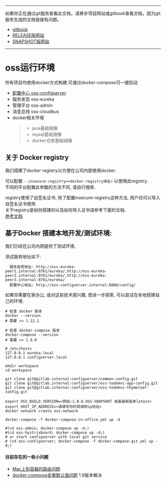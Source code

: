 -----
如果你正在通过git服务查看此文档，请移步项目网站或gitbook查看文档，因为git服务生成的文档链接有问题。
+ [gitbook](http://mvn-site.internal/oss-develop/gitbook)
+ [RELEASE版网站](http://mvn-site.internal/oss/staging)
+ [SNAPSHOT版网站](http://mvn-site.internal/oss-develop/staging)
-----

# oss运行环境
所有项目均使用docker方式构建,可通过docker-compose可一键启动

+ [配置中心 oss-configserver](oss-configserver/)
+ 服务发现 oss-eureka
+ 管理平台 oss-admin
+ 消息总线 oss-cloudbus
+ docker相关环境
    > - java基础镜像
    > - mysql基础镜像
    > - docker仓库基础镜像

## 关于 Docker registry

  我们搭建了docker registry以方便在公司内部使用docker.  
  
  可以配置 `--insecure-registry=<docker-registry域名>` 以使用此registry.  
  不同的平台配置此参数的方法不同, 请自行搜索.  
  
  registry使用了自签名证书, 除了配置insecure-registry这种方法, 用户也可以导入自签名证书使用.  
  关于registry是如何搭建的以及如何导入证书请参考下面的文档.  
  [参考文档](./DOCKER_REGISTRY.html)

## 基于Docker 搭建本地开发/测试环境:

  我们已经在公司内网提供了测试环境.
  
  测试服务地址如下:
  
      服务发现地址: http://oss-eureka-peer1.internal:8761/eureka/,http://oss-eureka-peer2.internal:8761/eureka/,http://oss-eureka-peer3.internal:8761/eureka/
      配置中心地址: http://oss-configserver.internal:8888/config/
  
  如果你需要在家办公, 或对这些技术感兴趣, 想进一步探索, 可以尝试在本地搭建自己的环境.

    # 检查 docker 版本
    docker --version
    # 需要 >= 1.12.1

    # 检查 docker-compose 版本
    docker-compose --version
    # 需要 >= 1.9.0

    # /etc/hosts
    127.0.0.1 eureka.local
    127.0.0.1 configserver.local

    mkdir workspace
    cd workspace

    git clone git@gitlab.internal:configserver/common-config.git
    git clone git@gitlab.internal:configserver/oss-todomvc-app-config.git
    git clone git@gitlab.internal:configserver/oss-todomvc-thymeleaf-config.git

    export OSS_BUILD_VERSION=<例如:1.0.6.OSS-SNAPSHOT 或者最新版本latest>
    export HOST_IP_ADDRESS=<请填写你的局域网ip地址>
    docker network create oss-network

    docker-compose -f docker-compose-in-office.yml up -d
    
    #(cd oss-admin; docker-compose up -d;)
    #(cd oss-hystrixboard; docker-compose up -d;)
    # or start configserver with local git service
    # (cd oss-configserver; docker-compose -f docker-compose-git.yml up -d;)

#### 目前存在的一些小问题

- [Mac上到容器的路由问题](https://forums.docker.com/t/ip-routing-to-container/8424/2)
- [docker-compose变量默认值问题](https://github.com/docker/compose/issues/2441) 1.9版本解决
